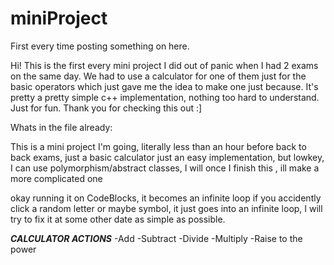 # miniProject
First every time posting something on here.

Hi! This is the first every mini project I did out of panic when
I had 2 exams on the same day. We had to use a calculator 
for one of them just for the basic operators which just 
gave me the idea to make one just because. 
It's pretty a pretty simple c++ implementation, nothing too
hard to understand. Just for fun.
Thank you for checking this out :]

Whats in the file already:

This is a mini project I'm going, literally less than an
hour before back to back exams, just a basic calculator
just an easy implementation, but lowkey, I can use
polymorphism/abstract classes, I will once I finish this ,
ill make a more complicated one

okay running it on CodeBlocks, it becomes an infinite loop
if you accidently click a random letter or maybe symbol,
it just goes into an infinite loop, I will try to fix
it at some other date as simple as possible.

***CALCULATOR ACTIONS***
-Add
-Subtract
-Divide
-Multiply
-Raise to the power

